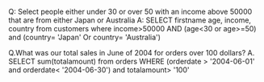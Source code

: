 Q: Select people either under 30 or over 50 with an income above 50000 that are from either Japan or Australia
A: SELECT firstname age, income, country from customers
   where income>50000 AND (age<30 or age>=50) 
   and (country= 'Japan' Or country= 'Australia')

Q.What was our total sales in June of 2004 for orders over 100 dollars?
A. SELECT sum(totalamount) from orders
   WHERE (orderdate > '2004-06-01' and orderdate< '2004-06-30')
   and totalamount> '100'
